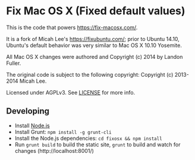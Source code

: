 # Fix Mac OS X (Fixed default values)

This is the code that powers <https://fix-macosx.com/>.

It is a fork of Micah Lee's <https://fixubuntu.com/>; prior to Ubuntu 14.10, Ubuntu's default behavior
was very similar to Mac OS X 10.10 Yosemite.

All Mac OS X changes were authored and Copyright (c) 2014 by Landon Fuller.

The original code is subject to the following copyright: Copyright (c) 2013-2014 Micah Lee.

Licensed under AGPLv3. See [LICENSE](/LICENSE) for more info.

## Developing

* Install [Node.js](http://nodejs.org/download/)
* Install Grunt: `npm install -g grunt-cli`
* Install the Node.js dependencies: `cd fixosx && npm install`
* Run `grunt build` to build the static site,
  `grunt` to build and watch for changes (http://localhost:8001/)
